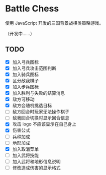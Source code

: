 # Battle Chess

使用 JavaScript 开发的三国背景战棋类策略游戏。

（开发中……）


## TODO

- [x] 加入弓兵图标
- [x] 加入弓兵攻击范围判断
- [x] 加入骑兵图标
- [x] 区分敌我棋子
- [x] 加入步兵图标
- [x] 加入胜利与失败的结算消息
- [x] 敌方可移动
- [x] 敌方会随机挑选目标
- [ ] 敌方回合时玩家无法操作棋子
- [ ] 敌我回合切换时显示回合信息
- [x] 攻击 logo 不应该显示在自己身上
- [x] 伤害公式
- [ ] 兵种加成
- [ ] 地形加成
- [x] 加入取消菜单
- [ ] 加入武将技能
- [ ] 加入武将和地形信息说明
- [ ] 修改造成伤害的显示格式
